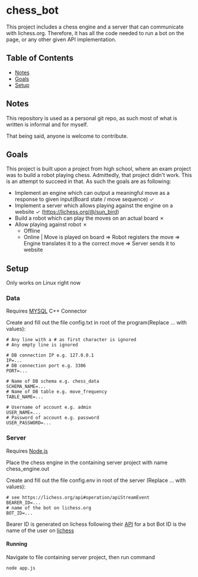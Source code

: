 # chess_bot
This project includes a chess engine and a server that can communicate with lichess.org. Therefore, it has all the code needed to run a bot on the page, or any other given API implementation.

## Table of Contents
* [Notes](#notes)
* [Goals](#goals)
* [Setup](#setup)

## Notes
This repository is used as a personal git repo, as such most of what is written is informal and for myself. 

That being said, anyone is welcome to contribute.

## Goals
This project is built upon a project from high school, where an exam project was to build a robot playing chess. Admittedly, that project didn't work. This is an attempt to succeed in that.
As such the goals are as following:
* Implement an engine which can output a meaningful move as a response to given input(Board state / move sequence) ✓
* Implement a server which allows playing against the engine on a website ✓ (https://lichess.org/@/sun_bird)
* Build a robot which can play the moves on an actual board ✗
* Allow playing against robot ✗
  * Offline
  * Online | Move is played on board => Robot registers the move => Engine translates it to a the correct move => Server sends it to website

## Setup
Only works on Linux right now

### Data

Requires [MYSQL](https://dev.mysql.com/downloads/connector/cpp/) C++ Connector

Create and fill out the file config.txt in root of the program(Replace ... with values):

```
# Any line with a # as first character is ignored
# Any empty line is ignored

# DB connection IP e.g. 127.0.0.1
IP=...
# DB connection port e.g. 3306
PORT=...

# Name of DB schema e.g. chess_data
SCHEMA_NAME=...
# Name of DB table e.g. move_frequency
TABLE_NAME=...

# Username of account e.g. admin
USER_NAME=...
# Password of account e.g. password
USER_PASSWORD=...
```

### Server
Requires [Node.js](https://nodejs.org)

Place the chess engine in the containing server project with name chess_engine.out

Create and fill out the file config.env in root of the server (Replace ... with values):
```
# see https://lichess.org/api#operation/apiStreamEvent
BEARER_ID=...
# name of the bot on lichess.org
BOT_ID=...
```
Bearer ID is generated on lichess following their [API](https://lichess.org/api#operation/botAccountUpgrade) for a bot
Bot ID is the name of the user on [lichess](https://lichess.org)

#### Running
Navigate to file containing server project, then run command
``` 
node app.js
```

